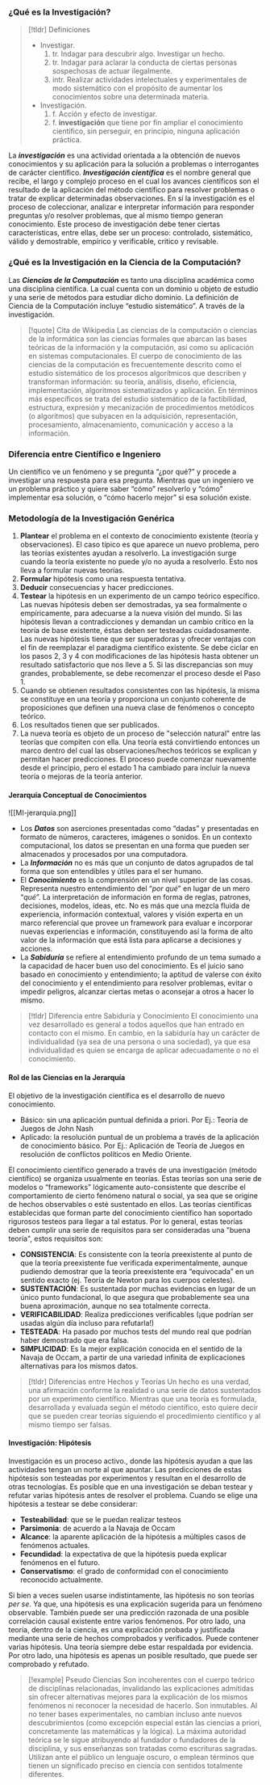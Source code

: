 ### ¿Qué es la Investigación?

>[!tldr] Definiciones
>- Investigar.
>	1. tr. Indagar para descubrir algo. Investigar un hecho.
>	2. tr. Indagar para aclarar la conducta de ciertas personas sospechosas de actuar ilegalmente.
>	3. intr. Realizar actividades intelectuales y experimentales de modo sistemático con el propósito de aumentar los conocimientos sobre una determinada materia.
>- Investigación.
>	1. f. Acción y efecto de investigar.
>	2. f. **investigación** que tiene por fin ampliar el conocimiento científico, sin perseguir, en principio, ninguna aplicación práctica.

La ***investigación*** es una actividad orientada a la obtención de nuevos conocimientos y su aplicación para la solución a problemas o interrogantes de carácter científico.
***Investigación científica*** es el nombre general que recibe, el largo y complejo proceso en el cual los avances científicos son el resultado de la aplicación del método científico para resolver problemas o tratar de explicar determinadas observaciones.
En sí la investigación es el proceso de coleccionar, analizar e interpretar información para responder preguntas y/o resolver problemas, que al mismo tiempo generan conocimiento. Este proceso de investigación debe tener ciertas características, entre ellas, debe ser un proceso: controlado, sistemático, válido y demostrable, empírico y verificable, critico y revisable.

### ¿Qué es la Investigación en la Ciencia de la Computación?

Las ***Ciencias de la Computación*** es tanto una disciplina académica como una disciplina científica. La cual cuenta con un dominio u objeto de estudio y  una serie de métodos para estudiar dicho dominio.
La definición de Ciencia de la Computación incluye “estudio sistemático”. A través de la investigación.

>[!quote] Cita de Wikipedia
>Las ciencias de la computación o ciencias de la informática son las ciencias formales que abarcan las bases teóricas de la información y la computación, así como su aplicación en sistemas computacionales. El cuerpo de conocimiento de las ciencias de la computación es frecuentemente descrito como el estudio sistemático de los procesos algorítmicos que describen y transforman información: su teoría, análisis, diseño, eficiencia, implementación, algoritmos sistematizados y aplicación. En términos más específicos se trata del estudio sistemático de la factibilidad, estructura, expresión y mecanización de procedimientos metódicos (o algoritmos) que subyacen en la adquisición, representación, procesamiento, almacenamiento, comunicación y acceso a la información.

### Diferencia entre Científico e Ingeniero

Un científico ve un fenómeno y se pregunta “¿por qué?” y procede a investigar una respuesta para esa pregunta.
Mientras que un ingeniero ve un problema práctico y quiere saber “cómo” resolverlo y “cómo” implementar esa solución, o “cómo hacerlo mejor” si esa solución existe.

### Metodología de la Investigación Genérica

1. **Plantear** el problema en el contexto de conocimiento existente (teoría y observaciones). El caso típico es que aparece un nuevo problema, pero las teorías existentes ayudan a resolverlo. La investigación surge cuando la teoría existente no puede y/o no ayuda a resolverlo. Esto nos lleva a formular nuevas teorías.
2. **Formular** hipótesis como una respuesta tentativa.
3. **Deducir** consecuencias y hacer predicciones.
4. **Testear** la hipótesis en un experimento de un campo teórico específico. Las nuevas hipótesis deben ser demostradas, ya sea formalmente o empíricamente, para adecuarse a la nueva visión del mundo. Si las hipótesis llevan a contradicciones y demandan un cambio crítico en la teoría de base existente, éstas deben ser testeadas cuidadosamente. Las nuevas hipótesis tiene que ser superadoras y ofrecer ventajas con el fin de reemplazar el paradigma científico existente. Se debe ciclar en los pasos 2, 3 y 4 con modificaciones de las hipótesis hasta obtener un resultado satisfactorio que nos lleve a 5. Si las discrepancias son muy grandes, probablemente, se debe recomenzar el proceso desde el Paso 1.
5. Cuando se obtienen resultados consistentes con las hipótesis, la misma se constituye en una teoría y proporciona un conjunto coherente de proposiciones que definen una nueva clase de fenómenos o concepto teórico.
6. Los resultados tienen que ser publicados.
7. La nueva teoría es objeto de un proceso de "selección natural" entre las teorías que compiten con ella. Una teoría está convirtiendo entonces un marco dentro del cual las observaciones/hechos teóricos se explican y permitan hacer predicciones. El proceso puede comenzar nuevamente desde el principio, pero el estado 1 ha cambiado para incluir la nueva teoría o mejoras de la teoría anterior.

#### Jerarquía Conceptual de Conocimientos

![[MI-jerarquia.png]]

- Los ***Datos*** son aserciones presentadas como “dadas” y presentadas en formato de números, caracteres, imágenes o sonidos. En un contexto computacional, los datos se presentan en una forma que pueden ser almacenados y procesados por una computadora.
- La ***Información*** no es más que un conjunto de datos agrupados de tal forma que son entendibles y útiles para el ser humano.
- El ***Conocimiento*** es la comprensión en un nivel superior de las cosas. Representa nuestro entendimiento del “*por qué*” en lugar de un mero “*qué*”. La interpretación de información en forma de reglas, patrones, decisiones, modelos, ideas, etc. No es más que una mezcla fluida de experiencia, información contextual, valores y visión experta en un marco referencial que provee un framework para evaluar e incorporar nuevas experiencias e información, constituyendo así la forma de alto valor de la información que está lista para aplicarse a decisiones y acciones.
- La ***Sabiduría*** se refiere al entendimiento profundo de un tema sumado a la capacidad de hacer buen uso del conocimiento.  Es el juicio sano basado en conocimiento y entendimiento; la aptitud de valerse con éxito del conocimiento y el entendimiento para resolver problemas, evitar o impedir peligros, alcanzar ciertas metas o aconsejar a otros a hacer lo mismo.

>[!tldr] Diferencia entre Sabiduría y Conocimiento
>El conocimiento una vez desarrollado es general a todos aquellos que han entrado en contacto con el mismo. En cambio, en la sabiduría hay un carácter de individualidad (ya sea de una persona o una sociedad), ya que esa individualidad es quien se encarga de aplicar adecuadamente o no el conocimiento.

#### Rol de las Ciencias en la Jerarquía

El objetivo de la investigación científica es el desarrollo de nuevo conocimiento.
- Básico: sin una aplicación puntual definida a priori. Por Ej.: Teoría de Juegos de John Nash
- Aplicado: la resolución puntual de un problema a través de la aplicación de conocimiento básico. Por Ej.: Aplicación de Teoría de Juegos en resolución de conflictos políticos en Medio Oriente.

El conocimiento científico generado a través de una investigación (método científico) se organiza usualmente en teorías. Estas teorías son una serie de modelos o “frameworks” lógicamente auto-consistente que describe el comportamiento de cierto fenómeno natural o social, ya sea que se origine de hechos observables o esté sustentado en ellos.
Las teorías científicas establecidas que forman parte del conocimiento científico han soportado rigurosos testeos para llegar a tal estatus. Por lo general, estas teorías deben cumplir una serie de requisitos para ser consideradas una "buena teoría", estos requisitos son:

- **CONSISTENCIA**: Es consistente con la teoría preexistente al punto de que la teoría preexistente fue verificada experimentalmente, aunque pudiendo demostrar que la teoría preexistente era “equivocada” en un sentido exacto (ej. Teoría de Newton para los cuerpos celestes).
- **SUSTENTACIÓN**: Es sustentada por muchas evidencias en lugar de un único punto fundacional, lo que asegura que probablemente sea una buena aproximación, aunque no sea totalmente correcta.
- **VERIFICABILIDAD**: Realiza predicciones verificables (¡que podrían ser usadas algún día incluso para refutarla!)
- **TESTEADA**: Ha pasado por muchos tests del mundo real que podrían haber demostrado que era falsa.
- **SIMPLICIDAD**: Es la mejor explicación conocida en el sentido de la Navaja de Occam, a partir de una variedad infinita de explicaciones alternativas para los mismos datos.

>[!tldr] Diferencias entre Hechos y Teorías
>Un hecho es una verdad, una afirmación conforme la realidad o una serie de datos sustentados por un experimento científico. Mientras que una teoría es formulada, desarrollada y evaluada según el método científico, esto quiere decir que se pueden crear teorías siguiendo el procedimiento científico y al mismo tiempo ser falsas.

#### Investigación: Hipótesis

Investigación es un proceso activo., donde las hipótesis ayudan a que las actividades tengan un norte al que apuntar. Las predicciones de estas hipótesis son testeadas por experimentos y resultan en el desarrollo de otras tecnologías. Es posible que en una investigación se deban testear y refutar varias hipótesis antes de resolver el problema.
Cuando se elige una hipótesis a testear se debe considerar:

- **Testeabilidad**: que se le puedan realizar testeos
- **Parsimonia**: de acuerdo a la Navaja de Occam
- **Alcance**: la aparente aplicación de la hipótesis a múltiples casos de fenómenos actuales.
- **Fecundidad**: la expectativa de que la hipótesis pueda explicar fenómenos en el futuro.
- **Conservatismo**: el grado de conformidad con el conocimiento reconocido actualmente.

Si bien a veces suelen usarse indistintamente, las hipótesis no son teorías *per se*. Ya que, una hipótesis es una explicación sugerida para un fenómeno observable. También puede ser una predicción razonada de una posible correlación causal existente entre varios fenómenos.
Por otro lado, una teoría, dentro de la ciencia, es una explicación probada y justificada mediante una serie de hechos comprobados y verificados. Puede contener varias hipótesis. Una teoría siempre debe estar respaldada por evidencia. Por otro lado, una hipótesis es apenas un posible resultado, que puede ser comprobado y refutado.

>[!example] Pseudo Ciencias
>Son incoherentes con el cuerpo teórico de disciplinas relacionadas, invalidando las explicaciones admitidas sin ofrecer alternativas mejores para la explicación de los mismos fenómenos ni reconocer la necesidad de hacerlo.
>Son inmutables. Al no tener bases experimentales, no cambian incluso ante nuevos descubrimientos (como excepción especial están las ciencias a priori, concretamente las matemáticas y la lógica). La máxima autoridad teórica se le sigue atribuyendo al fundador o fundadores de la disciplina, y sus enseñanzas son tratadas como escrituras sagradas.
>Utilizan ante el público un lenguaje oscuro, o emplean términos que tienen un significado preciso en ciencia con sentidos totalmente diferentes.
